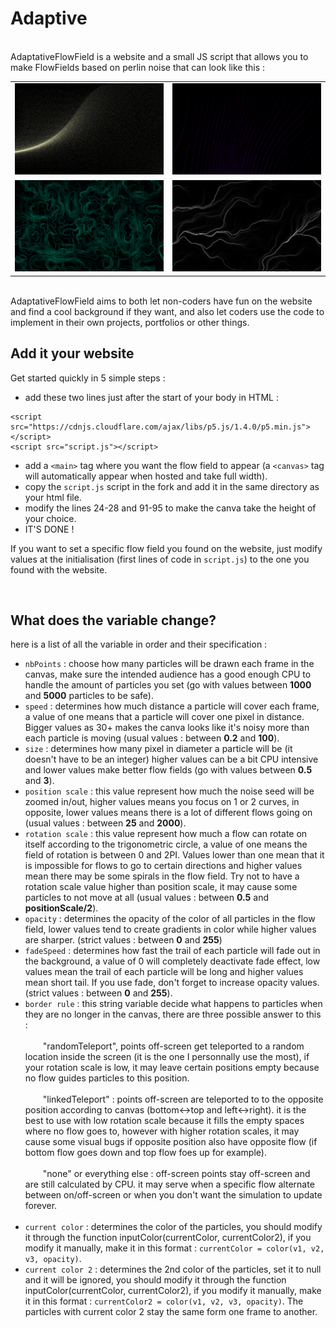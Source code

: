 # Adaptive

<br> AdaptativeFlowField is a website and a small JS script that allows you to make FlowFields based on perlin noise that can look like this :

<table>
  <tr>
    <td><img src="images/result1.png"></td>
    <td><img src="images/result2.png"></td>
  </tr>
  <tr>
    <td><img src="images/result3.png"></td>
    <td><img src="images/result4.png"></td>
  </tr>
</table>  

<br> AdaptativeFlowField aims to both let non-coders have fun on the website and find a cool background if they want, and also let coders use the code to implement in their own projects, portfolios or other things.

## Add it your website

Get started quickly in 5 simple steps :
- add these two lines just after the start of your body in HTML :
````
<script src="https://cdnjs.cloudflare.com/ajax/libs/p5.js/1.4.0/p5.min.js"></script>
<script src="script.js"></script>
````
- add a ``<main>`` tag where you want the flow field to appear (a ``<canvas>`` tag will automatically appear when hosted and take full width).
- copy the ``script.js`` script in the fork and add it in the same directory as your html file.
- modify the lines 24-28 and 91-95 to make the canva take the height of your choice.
- IT'S DONE !

If you want to set a specific flow field you found on the website, just modify values at the initialisation (first lines of code in ``script.js``) to the one you found with the website.

<br>

## What does the variable change?

here is a list of all the variable in order and their specification :
- ``nbPoints`` : choose how many particles will be drawn each frame in the canvas, make sure the intended audience has a good enough CPU to handle the amount of particles you set (go with values between <b>1000</b> and <b>5000</b> particles to be safe).
- ``speed`` : determines how much distance a particle will cover each frame, a value of one means that a particle will cover one pixel in distance. Bigger values as 30+ makes the canva looks like it's noisy more than each particle is moving (usual values : between <b>0.2</b> and <b>100</b>).
- ``size`` : determines how many pixel in diameter a particle will be (it doesn't have to be an integer) higher values can be a bit CPU intensive and lower values make better flow fields (go with values between <b>0.5</b> and <b>3</b>).
- ``position scale`` : this value represent how much the noise seed will be zoomed in/out, higher values means you focus on 1 or 2 curves, in opposite, lower values means there is a lot of different flows going on (usual values : between <b>25</b> and <b> 2000</b>).
- ``rotation scale`` : this value represent how much a flow can rotate on itself according to the trigonometric circle, a value of one means the field of rotation is between 0 and 2PI. Values lower than one mean that it is impossible for flows to go to certain directions and higher values mean there may be some spirals in the flow field. Try not to have a rotation scale value higher than position scale, it may cause some particles to not move at all (usual values : between <b>0.5</b> and <b>positionScale/2</b>).
- ``opacity`` : determines the opacity of the color of all particles in the flow field, lower values tend to create gradients in color while higher values are sharper. (strict values : between <b>0</b> and <b>255</b>)
- ``fadeSpeed`` : determines how fast the trail of each particle will fade out in the background, a value of 0 will completely deactivate fade effect, low values mean the trail of each particle will be long and higher values mean short tail. If you use fade, don't forget to increase opacity values. (strict values : between <b>0</b> and <b>255</b>).
- ``border rule`` : this string variable decide what happens to particles when they are no longer in the canvas, there are three possible answer to this :
  <br><br> &emsp;&emsp;"randomTeleport", points off-screen get teleported to a random location inside the screen (it is the one I personnally use the most), if your rotation scale is low, it may leave certain positions empty because no flow guides particles to this position.
  <br><br> &emsp;&emsp;"linkedTeleport" : points off-screen are teleported to to the opposite position according to canvas (bottom<->top and left<->right). it is the best to use with low rotation scale because it fills the empty spaces where no flow goes to, however with higher rotation scales, it may cause some visual bugs if opposite position also have opposite flow (if bottom flow goes down and top flow foes up for example).
  <br><br> &emsp;&emsp;"none" or everything else : off-screen points stay off-screen and are still calculated by CPU. it may serve when a specific flow alternate between on/off-screen or when you don't want the simulation to update forever. <br><br>
- ``current color`` : determines the color of the particles, you should modify it through the function inputColor(currentColor, currentColor2), if you modify it manually, make it in this format : ``currentColor = color(v1, v2, v3, opacity)``.
- ``current color 2`` : determines the 2nd color of the particles, set it to null and it will be ignored, you should modify it through the function inputColor(currentColor, currentColor2), if you modify it manually, make it in this format : ``currentColor2 = color(v1, v2, v3, opacity)``. The particles with current color 2 stay the same form one frame to another.

